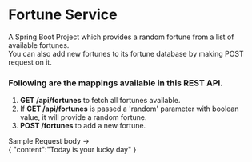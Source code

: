 # Fortune Service
A Spring Boot Project which provides a random fortune from a list of available fortunes.    
You can also add new fortunes to its fortune database by making POST request on it.

### Following are the mappings available in this REST API.

1. **GET /api/fortunes** to fetch all fortunes available. 
2. If **GET /api/fortunes** is passed a 'random' parameter with boolean value, it will provide a random fortune.
3. **POST /fortunes** to add a new fortune.
  
  Sample Request body ->   
  {
    "content":"Today is your lucky day"
  } 